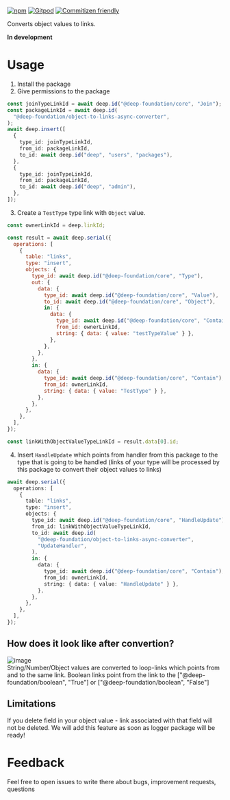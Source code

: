 [![npm](https://img.shields.io/npm/v/@deep-foundation/object-to-links-async-converter.svg)](https://www.npmjs.com/package/@deep-foundation/object-to-links-async-converter)
[![Gitpod](https://img.shields.io/badge/Gitpod-ready--to--code-blue?logo=gitpod)](https://gitpod.io/#https://github.com/FreePhoenix888/object-to-links-async-converter)
[![Commitizen friendly](https://img.shields.io/badge/commitizen-friendly-brightgreen.svg)](http://commitizen.github.io/cz-cli/)

Converts object values to links.

**In development**

# Usage

1. Install the package
2. Give permissions to the package

```ts
const joinTypeLinkId = await deep.id("@deep-foundation/core", "Join");
const packageLinkId = await deep.id(
  "@deep-foundation/object-to-links-async-converter",
);
await deep.insert([
  {
    type_id: joinTypeLinkId,
    from_id: packageLinkId,
    to_id: await deep.id("deep", "users", "packages"),
  },
  {
    type_id: joinTypeLinkId,
    from_id: packageLinkId,
    to_id: await deep.id("deep", "admin"),
  },
]);
```

3. Create a `TestType` type link with `Object` value.

```js
const ownerLinkId = deep.linkId;

const result = await deep.serial({
  operations: [
    {
      table: "links",
      type: "insert",
      objects: {
        type_id: await deep.id("@deep-foundation/core", "Type"),
        out: {
          data: {
            type_id: await deep.id("@deep-foundation/core", "Value"),
            to_id: await deep.id("@deep-foundation/core", "Object"),
            in: {
              data: {
                type_id: await deep.id("@deep-foundation/core", "Contain"),
                from_id: ownerLinkId,
                string: { data: { value: "testTypeValue" } },
              },
            },
          },
        },
        in: {
          data: {
            type_id: await deep.id("@deep-foundation/core", "Contain"),
            from_id: ownerLinkId,
            string: { data: { value: "TestType" } },
          },
        },
      },
    },
  ],
});

const linkWithObjectValueTypeLinkId = result.data[0].id;
```

4. Insert `HandleUpdate` which points from handler from this package to the type that is going to be handled (links of your type will be processed by this package to convert their object values to links)

```ts
await deep.serial({
  operations: [
    {
      table: "links",
      type: "insert",
      objects: {
        type_id: await deep.id("@deep-foundation/core", "HandleUpdate"),
        from_id: linkWithObjectValueTypeLinkId,
        to_id: await deep.id(
          "@deep-foundation/object-to-links-async-converter",
          "UpdateHandler",
        ),
        in: {
          data: {
            type_id: await deep.id("@deep-foundation/core", "Contain"),
            from_id: ownerLinkId,
            string: { data: { value: "HandleUpdate" } },
          },
        },
      },
    },
  ],
});
```

## How does it look like after convertion?

![image](https://user-images.githubusercontent.com/66206278/230576157-5bcfd0fa-4689-42b8-8ef0-badd7f5397ba.png)  
String/Number/Object values are converted to loop-links which points from and to the same link. Boolean links point from the link to the ["@deep-foundation/boolean", "True"] or ["@deep-foundation/boolean", "False"]

## Limitations

If you delete field in your object value - link associated with that field will not be deleted. We will add this feature as soon as logger package will be ready!

# Feedback

Feel free to open issues to write there about bugs, improvement requests, questions
